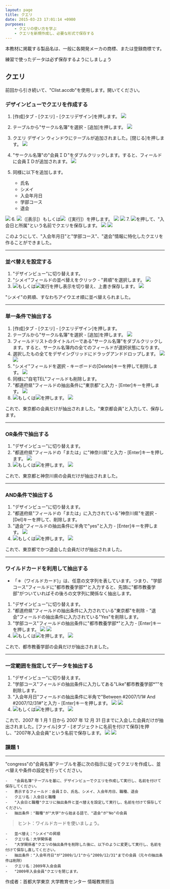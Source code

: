 ```yaml
---
layout: page
title: クエリ
date: 2015-03-23 17:01:14 +0900
purposes:
    - クエリの使い方を学ぶ
    - クエリを新規作成し、必要な形式で保存する
---
```


本教材に掲載する製品名は、一般に各開発メーカの商標、または登録商標です。

練習で使ったデータは必ず保存するようにしましょう


クエリ
--------------
前回から引き続いて、"Clist.accdb"を使用します。開いてください。
### デザインビューでクエリを作成する

1. [作成]タブ - [クエリ] - [クエリデザイン]を押します。
![](./pic/newquery1.png)
2. テーブルから"サークル名簿"を選択 - [追加]を押します。
![](./pic/newquery2.png)
3. クエリ デザイン ウィンドウにテーブルが追加されました。[閉じる]を押します。
![](./pic/newquery3.png)
4. "サークル名簿"の"会員ＩＤ"をダブルクリックします。すると、フィールドに会員ＩＤが追加されます。
![](./pic/newquery4.png)
5. 同様に以下を追加します。

    -   氏名
    -   シメイ
    -   入会年月日
    -   学部コース
    -   退会

![](./pic/newquery5.png)
6. ![](./pic/databaseview.png)（[表示]）もしくは![](./pic/action.png)（[実行]）を押します。
![](./pic/newquery6.png)
![](./pic/newquery7.png)
7. ![](./pic/quicksave.png)を押して、"入会日と所属"という名前でクエリを保存します。
![](./pic/newquery8.png)
![](./pic/newquery9.png)

このようにして、"入会年月日"と"学部コース"、"退会"情報に特化したクエリを作ることができました。

---
### 並べ替えを設定する

1. "デザインビュー"に切り替えます。
2. "シメイ"フィールドの並べ替えをクリック - "昇順"を選択します。
![](./pic/sortname1.png)
3. ![](./pic/databaseview.png)もしくは![](./pic/action.png)実行を押し表示を切り替え、上書き保存します。
![](./pic/sortname2.png)

"シメイ"の昇順、すなわちアイウエオ順に並べ替えられました。

---
### 単一条件で抽出する

1. [作成]タブ - [クエリ] - [クエリデザイン]を押します。
2. テーブルから"サークル名簿"を選択 - [追加]を押します。
![](./pic/abstract1.png)
3. フィールドリストのタイトルバーである"サークル名簿"をダブルクリックします。すると、サークル名簿内の全てのフィールドが選択状態になります。
4. 選択したもの全てをデザイングリッドにドラッグアンドドロップします。
![](./pic/abstract2.png)
![](./pic/abstract3.png)
5. "シメイ"フィールドを選択 - キーボードの[Delete]キーを押して削除します。
![](./pic/abstract4.png)
6. 同様に"自宅TEL"フィールドも削除します。
7. "都道府県"フィールドの抽出条件に"東京都"と入力 - [Enter]キーを押します。
![](./pic/abstract5.png)
8. ![](./pic/databaseview.png)もしくは![](./pic/action.png)を押します。
![](./pic/abstract6.png)

これで、東京都の会員だけが抽出されました。"東京都会員"と入力して、保存します。

---
### OR条件で抽出する

1. "デザインビュー"に切り替えます。
2. "都道府県"フィールドの「または」に"神奈川県"と入力 - [Enter]キーを押します。
![](./pic/or1.png)
3. ![](./pic/databaseview.png)もしくは![](./pic/action.png)を押します。
![](./pic/or2.png)

これで、東京都と神奈川県の会員だけが抽出されました。

---
### AND条件で抽出する

1. "デザインビュー"に切り替えます。
2. "都道府県"フィールドの「または」に入力されている"神奈川県"を選択 - [Del]キーを押して、削除します。
3. "退会"フィールドの抽出条件に半角で"yes"と入力 - [Enter]キーを押します。
![](./pic/and1.png)
4. ![](./pic/databaseview.png)もしくは![](./pic/action.png)を押します。
![](./pic/and2.png)

これで、東京都でかつ退会した会員だけが抽出されました。

---
### ワイルドカードを利用して抽出する

 - 「＊（ワイルドカード)」は、任意の文字列を表しています。つまり、"学部コース"フィールドに"都市教養学部*"と入力すると、先頭に"都市教養学部"がついていればその後ろの文字列に関係なく抽出します。

1. "デザインビュー"に切り替えます。
2. "都道府県"フィールドの抽出条件に入力されている"東京都"を削除 - "退会"フィールドの抽出条件に入力されている"Yes"を削除します。
3. "学部コース"フィールドの抽出条件に"都市教養学部*"と入力 - [Enter]キーを押します。
![](./pic/wildcard1.png)
![](./pic/wildcard2.png)
4. ![](./pic/databaseview.png)もしくは![](./pic/action.png)を押します。
![](./pic/wildcard3.png)

これで、都市教養学部の会員だけが抽出されました。

---
### 一定範囲を指定してデータを抽出する

1. "デザインビュー"に切り替えます。
2. "学部コース"フィールドの抽出条件に入力してある"Like"都市教養学部*""を削除します。
3. "入会年月日"フィールドの抽出条件に半角で"Between #2007/1/1# And #2007/12/31#"と入力 - [Enter]キーを押します。
![](./pic/between1.png)
![](./pic/between2.png)
4. ![](./pic/databaseview.png)もしくは![](./pic/action.png)を押します。
![](./pic/between3.png)

これで、2007 年 1 月 1 日から 2007 年 12 月 31 日までに入会した会員だけが抽出されました。[ファイル]タブ - [オブジェクトに名前を付けて保存]を押し、"2007年入会会員"という名前で保存します。
![](./pic/between4.png)
![](./pic/between5.png)

### 課題 1
--------------
"congress"の"会員名簿"テーブルを基に次の指示に従ってクエリを作成し、並べ替えや条件の設定を行ってください。

    -   "会員名簿"テーブルを基に、デザインビューでクエリを作成して実行し、名前を付けて保存してください。
    -   表示するフィールド：会員ＩＤ、氏名、シメイ、入会年月日、職種、退会
    -   クエリ名：入会日と職種
    -   "入会日と職種"クエリに抽出条件と並べ替えを設定して実行し、名前を付けて保存してください。
    -   抽出条件："職種"が"大学"から始まる語で、"退会"が"No"の会員

> ヒント：ワイルドカードを使いましょう。

    -   並べ替え："シメイ"の昇順
    -   クエリ名：大学関係者
    -   "大学関係者"クエリの抽出条件を削除した後に、以下のように変更して実行し、名前を付けて保存し直してください。
    -   抽出条件："入会年月日"が"2009/1/1"から"2009/12/31"までの会員（元々の抽出条件は削除）
    -   クエリ名：2009年入会会員
    -   "2009年入会会員"クエリを閉じます。

作成者：首都大学東京 大学教育センター 情報教育担当
